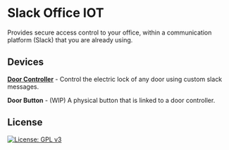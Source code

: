 # Slack Office IOT
Provides secure access control to your office, within a communication platform (Slack) that you are already using.

## Devices
[**Door Controller**](https://github.com/filipesilvapt/slack-office-iot/tree/master/slack-door-controller) - Control the electric lock of any door using custom slack messages.

**Door Button** - (WIP) A physical button that is linked to a door controller.

## License
[![License: GPL v3](https://img.shields.io/badge/License-GPLv3-blue.svg)](https://www.gnu.org/licenses/gpl-3.0)
